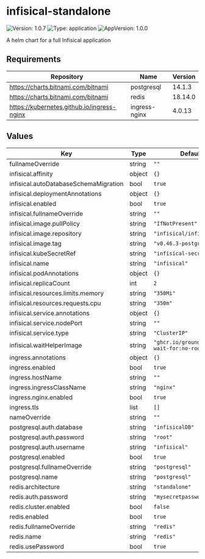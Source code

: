 # infisical-standalone

![Version: 1.0.7](https://img.shields.io/badge/Version-1.0.7-informational?style=flat-square) ![Type: application](https://img.shields.io/badge/Type-application-informational?style=flat-square) ![AppVersion: 1.0.0](https://img.shields.io/badge/AppVersion-1.0.0-informational?style=flat-square)

A helm chart for a full Infisical application

## Requirements

| Repository | Name | Version |
|------------|------|---------|
| https://charts.bitnami.com/bitnami | postgresql | 14.1.3 |
| https://charts.bitnami.com/bitnami | redis | 18.14.0 |
| https://kubernetes.github.io/ingress-nginx | ingress-nginx | 4.0.13 |

## Values

| Key | Type | Default | Description |
|-----|------|---------|-------------|
| fullnameOverride | string | `""` |  |
| infisical.affinity | object | `{}` |  |
| infisical.autoDatabaseSchemaMigration | bool | `true` |  |
| infisical.deploymentAnnotations | object | `{}` |  |
| infisical.enabled | bool | `true` |  |
| infisical.fullnameOverride | string | `""` |  |
| infisical.image.pullPolicy | string | `"IfNotPresent"` |  |
| infisical.image.repository | string | `"infisical/infisical"` |  |
| infisical.image.tag | string | `"v0.46.3-postgres"` |  |
| infisical.kubeSecretRef | string | `"infisical-secrets"` |  |
| infisical.name | string | `"infisical"` |  |
| infisical.podAnnotations | object | `{}` |  |
| infisical.replicaCount | int | `2` |  |
| infisical.resources.limits.memory | string | `"350Mi"` |  |
| infisical.resources.requests.cpu | string | `"350m"` |  |
| infisical.service.annotations | object | `{}` |  |
| infisical.service.nodePort | string | `""` |  |
| infisical.service.type | string | `"ClusterIP"` |  |
| infisical.waitHelperImage | string | `"ghcr.io/groundnuty/k8s-wait-for:no-root-v2.0"` |  |
| ingress.annotations | object | `{}` |  |
| ingress.enabled | bool | `true` |  |
| ingress.hostName | string | `""` |  |
| ingress.ingressClassName | string | `"nginx"` |  |
| ingress.nginx.enabled | bool | `true` |  |
| ingress.tls | list | `[]` |  |
| nameOverride | string | `""` |  |
| postgresql.auth.database | string | `"infisicalDB"` |  |
| postgresql.auth.password | string | `"root"` |  |
| postgresql.auth.username | string | `"infisical"` |  |
| postgresql.enabled | bool | `true` |  |
| postgresql.fullnameOverride | string | `"postgresql"` |  |
| postgresql.name | string | `"postgresql"` |  |
| redis.architecture | string | `"standalone"` |  |
| redis.auth.password | string | `"mysecretpassword"` |  |
| redis.cluster.enabled | bool | `false` |  |
| redis.enabled | bool | `true` |  |
| redis.fullnameOverride | string | `"redis"` |  |
| redis.name | string | `"redis"` |  |
| redis.usePassword | bool | `true` |  |

